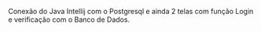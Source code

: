 Conexão do Java Intellij com o Postgresql e ainda 2 telas com função Login e verificação com o Banco de Dados.
